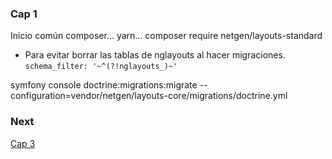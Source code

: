 ### Cap 1
Inicio común
composer...
yarn...
composer require netgen/layouts-standard

* Para evitar borrar las tablas de nglayouts al hacer migraciones.
`schema_filter: '~^(?!nglayouts_)~'`

symfony console doctrine:migrations:migrate --configuration=vendor/netgen/layouts-core/migrations/doctrine.yml

### Next 
[Cap 3](https://symfonycasts.com/es/screencast/netgen-layouts/twig-blocks#play)

